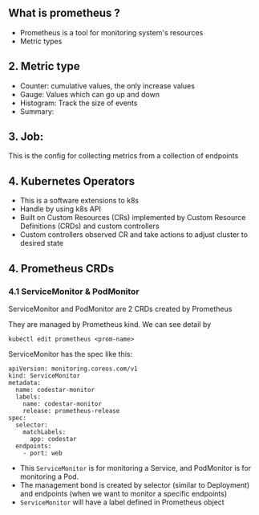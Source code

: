 ## What is prometheus ?

- Prometheus is a tool for monitoring system's resources
- Metric types

## 2. Metric type

- Counter: cumulative values, the only increase values
- Gauge: Values which can go up and down
- Histogram: Track the size of events
- Summary:

## 3. Job:

This is the config for collecting metrics from a collection of endpoints

## 4. Kubernetes Operators

- This is a software extensions to k8s
- Handle by using k8s API
- Built on Custom Resources (CRs) implemented by Custom Resource Definitions (CRDs) and custom controllers
- Custom controllers observed CR and take actions to adjust cluster to desired state

## 4. Prometheus CRDs

### 4.1 ServiceMonitor & PodMonitor

ServiceMonitor and PodMonitor are 2 CRDs created by Prometheus

They are managed by Prometheus kind. We can see detail by

```
kubectl edit prometheus <prom-name>
```

ServiceMonitor has the spec like this:

```
apiVersion: monitoring.coreos.com/v1
kind: ServiceMonitor
metadata:
  name: codestar-monitor
  labels:
    name: codestar-monitor
    release: prometheus-release
spec:
  selector:
    matchLabels:
      app: codestar
  endpoints:
    - port: web

```

- This `ServiceMonitor` is for monitoring a Service, and PodMonitor is for monitoring a Pod.
- The management bond is created by selector (similar to Deployment) and endpoints (when we want to monitor a specific endpoints)
- `ServiceMonitor` will have a label defined in Prometheus object
